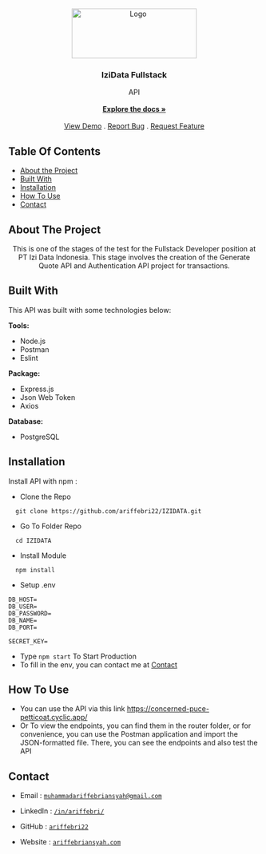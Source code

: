 <br/>
<p align="center">
  <a href="https://github.com/ariffebri22/IZIDATA">
    <img src="https://res.cloudinary.com/dcpi3m2up/image/upload/v1697480872/samples/dumb/logo_footer_tpd4mp.png" alt="Logo" width="250" height="100">
  </a>

  <h3 align="center">IziData Fullstack</h3>

  <p align="center">
    API
    <br/>
    <br/>
    <a href="https://github.com/ariffebri22/IZIDATA"><strong>Explore the docs »</strong></a>
    <br/>
    <br/>
    <a href="https://github.com/ariffebri22/IZIDATA">View Demo</a>
    .
    <a href="https://github.com/ariffebri22/IZIDATA/issues">Report Bug</a>
    .
    <a href="https://github.com/ariffebri22/IZIDATA/issues">Request Feature</a>
  </p>
</p>

## Table Of Contents

-   [About the Project](#about-the-project)
-   [Built With](#built-with)
-   [Installation](#installation)
-   [How To Use](#how-to-use)
-   [Contact](#contact)

## About The Project

<p align="center">
This is one of the stages of the test for the Fullstack Developer position at PT Izi Data Indonesia. This stage involves the creation of the Generate Quote API and Authentication API project for transactions.
</p>

## Built With

This API was built with some technologies below:

**Tools:**

-   Node.js
-   Postman
-   Eslint

**Package:**

-   Express.js
-   Json Web Token
-   Axios

**Database:**

-   PostgreSQL

## Installation

Install API with npm :

-   Clone the Repo

```
  git clone https://github.com/ariffebri22/IZIDATA.git
```

-   Go To Folder Repo

```
  cd IZIDATA
```

-   Install Module

```
  npm install
```

-   Setup .env

```
DB_HOST=
DB_USER=
DB_PASSWORD=
DB_NAME=
DB_PORT=

SECRET_KEY=
```

-   Type `npm start` To Start Production
-   To fill in the env, you can contact me at [Contact](#contact)

## How To Use

-  You can use the API via this link https://concerned-puce-petticoat.cyclic.app/
-  Or To view the endpoints, you can find them in the router folder, or for convenience, you can use the Postman application and import the JSON-formatted file. There, you can see the endpoints and also test the API

## Contact

-   Email : [`muhammadariffebriansyah@gmail.com`](mailto:muhammadariffebriansyah@gmail.com)

-   LinkedIn : [`/in/ariffebri/`](https://www.linkedin.com/in/ariffebri/)

-   GitHub : [`ariffebri22`](https://github.com/ariffebri22)

-   Website : [`ariffebriansyah.com`](https://ariffebriansyah.com)
